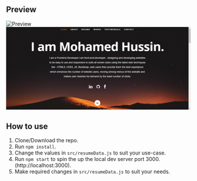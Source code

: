 
## Preview
![Preview](https://image.ibb.co/e5uBf0/Capture.png)
<img src="https://github.com/medoalking2016/profile/blob/main/endproject.jpg"/>
## How to use
1. Clone/Download the repo.
2. Run  ``` npm install ```.
3. Change the values in ```src/resumeData.js``` to suit your use-case.
4. Run ```npm start``` to spin the up the local dev server port 3000.(http://localhost:3000).
5. Make required changes in ```src/resumeData.js``` to suit your needs.

